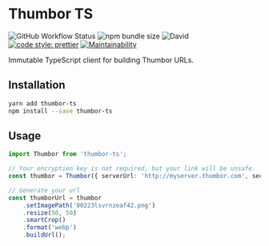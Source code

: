 # Thumbor TS

![GitHub Workflow Status](https://img.shields.io/github/workflow/status/brettm12345/thumbor-ts/CI?style=flat-square)
![npm bundle size](https://img.shields.io/bundlephobia/minzip/thumbor-ts?style=flat-square)
![David](https://img.shields.io/david/brettm12345/thumbor-ts?style=flat-square)
[![code style: prettier](https://img.shields.io/badge/code_style-prettier-ff69b4.svg?style=flat-square)](https://github.com/prettier/prettier)
[![Maintainability](https://api.codeclimate.com/v1/badges/7cf8bb2f98bbd77fbe60/maintainability)](https://codeclimate.com/github/Brettm12345/thumbor-ts/maintainability)

Immutable TypeScript client for building Thumbor URLs.

## Installation

```sh
yarn add thumbor-ts
npm install --save thumbor-ts
```

## Usage

```typescript
import Thumbor from 'thumbor-ts';

// Your encryption key is not required, but your link will be unsafe.
const thumbor = Thumbor({ serverUrl: 'http://myserver.thumbor.com', securityKey: 'MY_KEY' });

// Generate your url
const thumborUrl = thumbor
    .setImagePath('00223lsvrnzeaf42.png')
    .resize(50, 50)
    .smartCrop()
    .format('webp')
    .buildUrl();
```
